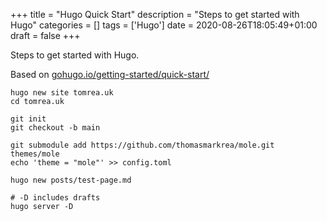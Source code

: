 +++
title = "Hugo Quick Start"
description = "Steps to get started with Hugo"
categories = []
tags = ['Hugo']
date = 2020-08-26T18:05:49+01:00
draft = false
+++

Steps to get started with Hugo.

Based on [gohugo.io/getting-started/quick-start/](https://gohugo.io/getting-started/quick-start/)

```
hugo new site tomrea.uk
cd tomrea.uk
```

```
git init
git checkout -b main
```

```
git submodule add https://github.com/thomasmarkrea/mole.git themes/mole
echo 'theme = "mole"' >> config.toml
```

```
hugo new posts/test-page.md
```

```
# -D includes drafts
hugo server -D
```